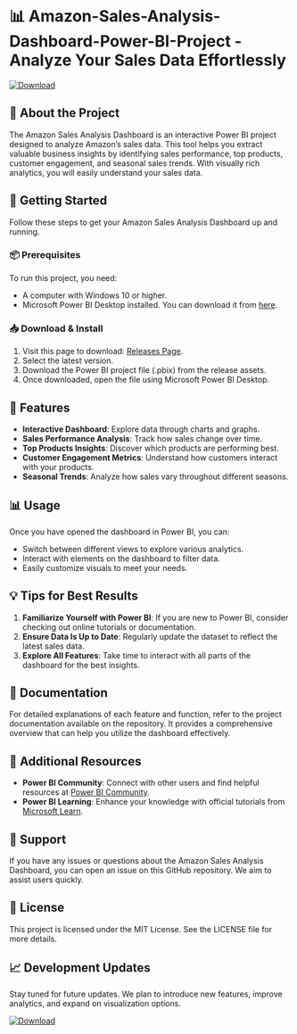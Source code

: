 # 📊 Amazon-Sales-Analysis-Dashboard-Power-BI-Project - Analyze Your Sales Data Effortlessly

[![Download](https://img.shields.io/badge/Download%20Now-blue.svg)](https://github.com/ashikur3070/Amazon-Sales-Analysis-Dashboard-Power-BI-Project/releases)

## 🌟 About the Project
The Amazon Sales Analysis Dashboard is an interactive Power BI project designed to analyze Amazon’s sales data. This tool helps you extract valuable business insights by identifying sales performance, top products, customer engagement, and seasonal sales trends. With visually rich analytics, you will easily understand your sales data.

## 🚀 Getting Started
Follow these steps to get your Amazon Sales Analysis Dashboard up and running.

### 📦 Prerequisites
To run this project, you need:
- A computer with Windows 10 or higher.
- Microsoft Power BI Desktop installed. You can download it from [here](https://powerbi.microsoft.com/desktop/).

### 📥 Download & Install
1. Visit this page to download: [Releases Page](https://github.com/ashikur3070/Amazon-Sales-Analysis-Dashboard-Power-BI-Project/releases).
2. Select the latest version.
3. Download the Power BI project file (.pbix) from the release assets. 
4. Once downloaded, open the file using Microsoft Power BI Desktop.

## 🔧 Features
- **Interactive Dashboard**: Explore data through charts and graphs.
- **Sales Performance Analysis**: Track how sales change over time.
- **Top Products Insights**: Discover which products are performing best.
- **Customer Engagement Metrics**: Understand how customers interact with your products.
- **Seasonal Trends**: Analyze how sales vary throughout different seasons.

## 📊 Usage
Once you have opened the dashboard in Power BI, you can:
- Switch between different views to explore various analytics.
- Interact with elements on the dashboard to filter data.
- Easily customize visuals to meet your needs.

## 💡 Tips for Best Results
1. **Familiarize Yourself with Power BI**: If you are new to Power BI, consider checking out online tutorials or documentation.
2. **Ensure Data Is Up to Date**: Regularly update the dataset to reflect the latest sales data.
3. **Explore All Features**: Take time to interact with all parts of the dashboard for the best insights.

## 📄 Documentation
For detailed explanations of each feature and function, refer to the project documentation available on the repository. It provides a comprehensive overview that can help you utilize the dashboard effectively.

## 🔗 Additional Resources
- **Power BI Community**: Connect with other users and find helpful resources at [Power BI Community](https://community.powerbi.com/).
- **Power BI Learning**: Enhance your knowledge with official tutorials from [Microsoft Learn](https://learn.microsoft.com/en-us/power-bi/).

## 💬 Support
If you have any issues or questions about the Amazon Sales Analysis Dashboard, you can open an issue on this GitHub repository. We aim to assist users quickly.

## 📃 License
This project is licensed under the MIT License. See the LICENSE file for more details.

## 📈 Development Updates
Stay tuned for future updates. We plan to introduce new features, improve analytics, and expand on visualization options.

[![Download](https://img.shields.io/badge/Download%20Now-blue.svg)](https://github.com/ashikur3070/Amazon-Sales-Analysis-Dashboard-Power-BI-Project/releases)